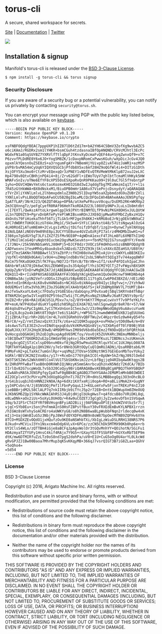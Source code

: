 # torus-cli

A secure, shared workspace for secrets.

[Site](https://torus.sh) | [Documentation](https://torus.sh/docs) | [Twitter](https://twitter.com/toruscli)

![](https://s3.amazonaws.com/manifold.co/torus-graphic.png)

## Installation & signup

Manifold's torus-cli is released under the [BSD 3-Clause License](./LICENSE.md).

```
$ npm install -g torus-cli && torus signup
```

### Security Disclosure

If you are aware of a security bug or a potential vulnerability, you can notify
us privately by contacting `security@torus.sh`.

You can encrypt your message using PGP with the public key listed below, which
is also available on [keybase](https://keybase.io/ianlivingstone).

```
-----BEGIN PGP PUBLIC KEY BLOCK-----
Version: Keybase OpenPGP v0.1.20
Comment: https://keybase.io/crypto

xsFNBFOQdgYBEAC7pppUXP1hIZ87lD6tZd17m+bA2YH64C5BmV3ZofXg9wvbAZC5
o6ciKAmJ/RGDRx2sm1lYHKR+bsmCGuh4tzdasnaIBfOpANQND/CRVcMJhtl3EcPc
WGdxFN1a0SqSUYBZ7YXRVlfTtlqDpFJtKnvXyDcmaFvQEF44u+SyqZwnxQf9+v7C
P6zvvfPLDdRE0Y6x6JO+Yog5M8ZK/1cDavpNRomCxPwwsKGuh/wXpDicJcGv4JQ0
opxmlkYQesnOuZSE8zS+a3rngumFgAY+7NBemHjYUivpOZivAT4UzJaWR1+azMSP
pVP8rbvMA54mCyUq6YIQXVQSGCbjPfdb8X5xc6mf28HZ9oQGfWl4i4+DITzG1Dth
XsjOFY5Xu3mo0rCtzMrvEQexqQr3zPNEY1vNDfEvQTRVMeWtMkKlpB72xuJ2eLXC
Hp4798v8QtvCBHhjnPQ4i4+8j/Zrv62GdFl+iEWoTUyV7ghlbtTcmaMlVHKyk5HW
WMAFvSnIv/oTNe6EfYF8cXP55OsESXpoRvQnR9PKKau99+I9l0uC7Gl5fYebntpP
1yho+DGVCHQWvYmts6ctasKozmxKHO32G8d3wIJqddgTbg7MIaNmzmIq1T/r+l1s
7R45zGtHkWWA+BX0dNskxM1/BiuOPB0mHr1AB6vX7ViePnjcDsnydyY/aQARAQAB
zTVrZXliYXNlLmlvL2lhbmxpdmluZ3N0b25lIDxpYW5saXZpbmdzdG9uZUBrZXli
YXNlLmlvPsLBbQQTAQoAFwUCU5B2BgIbLwMLCQcDFQoIAh4BAheAAAoJENSPgfqy
IpATfLAP/3NrKJ23/Q6ZQT4Kap+OP9A/atXePwFRsuvV0cqu/DsEM52RK+WKMXp2
2m3CQXnngTz/peFgCyefR0RAf96HehTkoRDAZU23Ll08XFp9NPvJLuLsIb8mtdbt
+jI7EXTl/QwAszAYtoLkrgwmlgpIk9JPXtrBINMfELfP9vNiPKGX0DHSvJULQUtW
iLSn7QD9Zt9+PgrvDnbRfePyYePlWKIBsxmROnJJXE6QjpMwaRVFMbCZyBxzH1Qv
4kOnXs79FiHiekaThhf56TijTLGk5rMF2ge3h8KKJ+kRMU8oEJrNjgOEktWN9aC2
5FC7dWDRtTUKOC8izU7d4xJMq1C/5k5w4+SYFiC1AVkstU48/57itsNgwyAlOzG4
4LH0RUdZiATumNEmH+2CvLgs1vM2ujtDifoifzDfqbT/1zg2n+OynwC7ymlNXUgq
61NdLQAAlzNE6V9m09hE8pi3UCYYSEBune4GVZuOzRjPI7alrz4MHDMbIbwH1+uf
2386yo7gGdGY5gT3LFiZXZfZSfMv9EE0P+4gWDnA1excF4TJhLm8FL6XMBThI1HQ
lTiMoIlmCoG4QruNqbt0Iucbm2OgsMwKSevmto++fbnMZfQ2IG7snuqBYFY/FmxN
/17JNU+/25k5NVNbSaHVLJ80HPj5+DJCF0dzr3VOCzSFHdHhGvnSzsBNBFOQdgYB
CADYwoxnc1YeuHMhGy4baxAsbxhJADzdi7ZZVZ93kjSklvX4XcOZEaHSX/U88tH/
yhF2TmzSAKNn78RBBAwtlC5YaZbYP/cfHIH08oVwUZM1vAjUrccGWXYLoBB3KEIu
jVpfKl+bhBQk0GA4ilx9U4+uZHmplndbBsYkC2sbL5NReht5QIg3Tv744agq8WhF
MsCm75fKKuOGHXZ5lfK7Fqu/NQ7JIrTbYcB/T8rXN+u1fI/sknP4FDIohIpaCJhn
OAhbrWfzA378jDk6wC9UiZEKWHEpu3s354pGgflYhiSCMIYQlTjZfvFWgshBXSKM
XpUpZyNrVInDrwMqDKZA7JdjABEBAAHCwoQEGAEKAA8FAlOQdgYFCQ8JnAACGwIB
KQkQ1I+B+rIikBPAXSAEGQEKAAYFAlOQdgYACgkQSwnm1QuOeUHcnwf9HKbNb4q4
C0NB6w3AcjyUN2VefrzODSxJ2hgGSz5Bp60DIL117tgOLCw6P0d3BXZd//dE1zNO
6Ontnd1n9KdprAiK8v8vH4NOa8s+NCXGSv0ikN4quqV04Iyc18gfvwj+/2Yzh9wU
0dUEMGvtldtw3VhbJMjZ3oJ5G8NjHlXA4bYQASfS+jkF2bBMg0XWV7L7tUMTjB4+
AnJfeSwXxaYL6xKjc7FOa5y1YG8ESEe/dabGqnyJP0vXxa0j5Bql5KRYn84ThBqr
8TNkM2bCge5wIVlxq859ZP5t6oZTwSijTCzMyRsxNqZtGNwRvJ6aRf2N5Ys9prO/
3UZ8Z+Rry86+RA1VEACU51LPDxv7x/oZ/8Y9+bKY77MqnaCcwVxYf7v9PfeYKLFn
MP+msK/W7P4UOaFdGsKYlq4b5zh05RgZcEXdA702/mhlSgnwdgQr8eR70r+57/kW
AE4qUuDYwiPpCIgA6LJyC1TKxUnGon1C5eoJwJ/23z0mpNWodQAgV6uAAvcuYueN
fyIq3L8cp2o4k1W6t8T39gbt7e6i51AGPi/+WP5G7SJnwmdWH6WEUXBJ1qEUUXmG
ZjjZBtA/FqirhR+2QO/Cmr4L7uVXIGRmhUVvQBFTWu2vC4KpzrOoSz0wH4yQ54fo
M6rC8/+yZ/rmtZSmzxQzXt31Tk/z6a+a21Q9K5uppgk+ovPHdwjvtD0d0w4/m+8V
i4s4wsTuTLE3EZn2vvdINdtqxpqEduVkVKMvKQGn8Vjx/VZXbRydfT0lFB9Bj958
8QaRJXX/XfJX2Hq9CB9wB/4M9DMYkwsIM09dV6bdOa5Emz2fN9DxQEotbFQRthUA
QvHocgsbQGAGHj3h2oDJg9uxpAgdV65MCfoy/VovOjK5ZUVK4Rc3NEmuMNNbeljs
xlBCQOwXT7Q6DKD2uE2p1XWdaV98jq4svjJ0x1KM0KMfKuzL7IBDNcsJvzUKmnuk
3tqybcgOZjSTzCxlspD9bnvH0kvf8jNg2R5wPmuU2RCRlquY5CxC1UXJHpLO087A
TQRTkHYGAQgA1piQHV2NV/y7eSr8Nnb3GRtOQyCuQlQmRUJADNj/QsaRRBtab6/M
P9MoFvH2+pLTaXkC7umGnlRpr+uqVMqIJTOVa+55DNzt9K57GEnEonMbTovYUky2
kGRklrBEVJK2N2IVoAbs/y17r+RceDn1776YgbkICOl+8pUW+5kZrNgJ09JlOe6d
SW3TSK52WvS2WkhXH0lCo4lVU1TSbSbKNvimJ2z+LbfBgjjq94RIbq4wOKtqgs2B
0/ZHRdPPFwBafTaoB0nD0RXWhIQjNHzyKSmmSAnrbcuQhznxN5Ndz72KdCA/7BIb
IIrlQv82G7scpWoQL7vSb320CoQyy9BriQARAQABwsKEBBgBCgAPBQJTkHYGBQkP
CZwAAhsMASkJENSPgfqyIpATwF0gBBkBCgAGBQJTkHYGAAoJEMUMlmMnbB03WDEI
AI2OCplvnY3cPUrxyPK3dXUg8GgVhnTi7OZ7YJR+dHsSLMBBbegQgi3O3nOhcBLO
3rG4ibiuqbihEnHNN22kNOA/Ap+6dXz1KXfxeRji0opA+RO+aBLisMmA2X+GugNY
yy34PCvbn/4/Jj8SNSOQjPmf1lFbnPyGquLIJ+KGLomYxFw5FjxnTREKzP4nIJ10
iseBBBrjdM2L58ClALP7q7nkIIRbjb9iTYcJ5p2r72EB+Dntk1BQWupXm0ZHeOUQ
kJKbNSM6ZQp1SYNkcWWAIAhRS3J4yDjdHjglbUkgHwsT+q4fdcsB8o7VRiDKL8qL
e8LwDNk+aOx2iUs+5oXyLOUHdQ/+K4w9uCOZETJ3gCgOjJyZzw4ovDfbn1SVGqwA
I8q/bJ1FSrCTdJFYRf9BVHsgnBFyiAD2Biijj9AFbNpuOPlEjkhUWZV4tbz5r7lj
vjqC+SYb0Eu+i5onjPnFmmAInS0HsFZ8PstfBuxY30vFRXEdEmBvKYLNPBX1rrzn
/hIGWz8sWTxhySoACREro4aUWKYyG8/o8h2N8B6waBLpWubbFNqn2rldecq0w4xK
mIj3+UajGWnBIuG5z3NbjPpJ8WsFdOYXDFKuNB9n8oW87bpOecMfNB9ZQFHv6XYm
8TCO+MSDXZEvOQdO1jxHQufzOu9KE0aNSWhbTXi/XbIgLzWiuDSLRRH138NRS7P6
8Jkud+vMCVivJ3Yn1Nsxcm4eDdp6VLvX+6PCe/zzCN5ChDk5MTMX90Kb0hp6e+rb
UY2ClsS4WLo/zQTTBH4iGje8aBCFqJpAgvWolOr3tGQvMnhYY+QOihotN/SGiFu1
HDAzmyaTZfYUFy1HnsC4kif4RAjx7Y9G5+rGXayYG3fFSSbF8F+kGYXxRbT5EP9m
dtK/mw6DTMIRfuZzLTz0oS8nd7pgS2dohPa/uV0+E1U+CuG5oOg0U4arYL0LkcWd
gRvGPJZJ1Bw00Baoa7MhrMup3qKSvKKqyMB+366qJ7vsrQIGT3B7iG8ZLaa+QGhV
+5oQho4=
=5d54
-----END PGP PUBLIC KEY BLOCK-----
```

### License

BSD 3-Clause License

Copyright (c) 2016, Arigato Machine Inc.
All rights reserved.

Redistribution and use in source and binary forms, with or without
modification, are permitted provided that the following conditions are met:

* Redistributions of source code must retain the above copyright notice, this
  list of conditions and the following disclaimer.

* Redistributions in binary form must reproduce the above copyright notice,
  this list of conditions and the following disclaimer in the documentation
  and/or other materials provided with the distribution.

* Neither the name of the copyright holder nor the names of its
  contributors may be used to endorse or promote products derived from
  this software without specific prior written permission.

THIS SOFTWARE IS PROVIDED BY THE COPYRIGHT HOLDERS AND CONTRIBUTORS "AS IS"
AND ANY EXPRESS OR IMPLIED WARRANTIES, INCLUDING, BUT NOT LIMITED TO, THE
IMPLIED WARRANTIES OF MERCHANTABILITY AND FITNESS FOR A PARTICULAR PURPOSE ARE
DISCLAIMED. IN NO EVENT SHALL THE COPYRIGHT HOLDER OR CONTRIBUTORS BE LIABLE
FOR ANY DIRECT, INDIRECT, INCIDENTAL, SPECIAL, EXEMPLARY, OR CONSEQUENTIAL
DAMAGES (INCLUDING, BUT NOT LIMITED TO, PROCUREMENT OF SUBSTITUTE GOODS OR
SERVICES; LOSS OF USE, DATA, OR PROFITS; OR BUSINESS INTERRUPTION) HOWEVER
CAUSED AND ON ANY THEORY OF LIABILITY, WHETHER IN CONTRACT, STRICT LIABILITY,
OR TORT (INCLUDING NEGLIGENCE OR OTHERWISE) ARISING IN ANY WAY OUT OF THE USE
OF THIS SOFTWARE, EVEN IF ADVISED OF THE POSSIBILITY OF SUCH DAMAGE.
